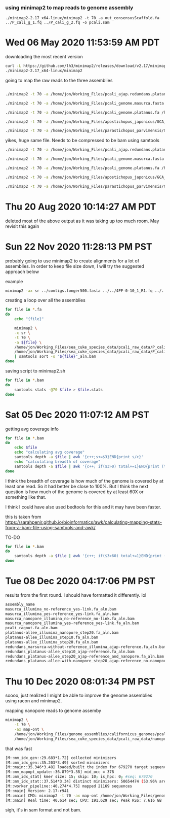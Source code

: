 ### using minimap2 to map reads to genome assembly

```
./minimap2-2.17_x64-linux/minimap2 -t 70 -a out_consensusScaffold.fa ../P_cali_g_1.fq ../P_cali_g_2.fq -o pcali.sam
```

# Wed 06 May 2020 11:53:59 AM PDT

downloading the most recent version
```bash
curl -L https://github.com/lh3/minimap2/releases/download/v2.17/minimap2-2.17_x64-linux.tar.bz2 | tar -jxvf -
./minimap2-2.17_x64-linux/minimap2
```

going to map the raw reads to the three assemblies
```bash

./minimap2 -t 70 -a /home/jon/Working_Files/pcali_ajap.redundans.platanus.fasta /home/jon/Working_Files/pcali_raw_data/P_cali_g_1.fq /home/jon/Working_Files/pcali_raw_data/P_cali_g_2.fq > pcali_redundans.sam

./minimap2 -t 70 -a /home/jon/Working_Files/pcali_genome.masurca.fasta /home/jon/Working_Files/pcali_raw_data/P_cali_g_1.fq /home/jon/Working_Files/pcali_raw_data/P_cali_g_2.fq > pcali_masurca.sam

./minimap2 -t 70 -a /home/jon/Working_Files/pcali_genome.platanus.fa /home/jon/Working_Files/pcali_raw_data/P_cali_g_1.fq /home/jon/Working_Files/pcali_raw_data/P_cali_g_2.fq > pcali_plat-allee.sam

./minimap2 -t 70 -a /home/jon/Working_Files/apostichopus_japonicus/GCA_002754855.1_ASM275485v1_genomic.fna /home/jon/Working_Files/pcali_raw_data/P_cali_g_1.fq /home/jon/Working_Files/pcali_raw_data/P_cali_g_2.fq > ajap.sam

./minimap2 -t 70 -a /home/jon/Working_Files/parastichopus_parvimensis/GCA_000934455.1_Ppar_1.0_genomic.fna /home/jon/Working_Files/pcali_raw_data/P_cali_g_1.fq /home/jon/Working_Files/pcali_raw_data/P_cali_g_2.fq > pparv.sam

```


yikes, huge same file. Needs to be compressed to be bam using samtools
```bash
./minimap2 -t 70 -a /home/jon/Working_Files/pcali_ajap.redundans.platanus.fasta /home/jon/Working_Files/pcali_raw_data/P_cali_g_1.fq /home/jon/Working_Files/pcali_raw_data/P_cali_g_2.fq | samtools view -S -b - > pcali_redundans.bam

./minimap2 -t 70 -a /home/jon/Working_Files/pcali_genome.masurca.fasta /home/jon/Working_Files/pcali_raw_data/P_cali_g_1.fq /home/jon/Working_Files/pcali_raw_data/P_cali_g_2.fq | samtools view -S -b - > pcali_masurca.bam

./minimap2 -t 70 -a /home/jon/Working_Files/pcali_genome.platanus.fa /home/jon/Working_Files/pcali_raw_data/P_cali_g_1.fq /home/jon/Working_Files/pcali_raw_data/P_cali_g_2.fq | samtools view -S -b - > pcali_plat-allee.bam

./minimap2 -t 70 -a /home/jon/Working_Files/apostichopus_japonicus/GCA_002754855.1_ASM275485v1_genomic.fna /home/jon/Working_Files/pcali_raw_data/P_cali_g_1.fq /home/jon/Working_Files/pcali_raw_data/P_cali_g_2.fq | samtools view -S -b - > ajap.bam

./minimap2 -t 70 -a /home/jon/Working_Files/parastichopus_parvimensis/GCA_000934455.1_Ppar_1.0_genomic.fna /home/jon/Working_Files/pcali_raw_data/P_cali_g_1.fq /home/jon/Working_Files/pcali_raw_data/P_cali_g_2.fq | samtools view -S -b - > pparv.bam

```

# Thu 20 Aug 2020 10:14:27 AM PDT
deleted most of the above output as it was taking up too much room. May revisit this again

# Sun 22 Nov 2020 11:28:13 PM PST

probably going to use minimap2 to create alignments for a lot of assemblies. In order to keep file size down, I will try the suggested approach below

example
```bash
minimap2 -ax sr ../contigs.longer500.fasta ../../4PF-0-10_1_R1.fq ../../4PF-0-10_1_R2.fq | samtools sort -o 4PF_mapping_aln.bam
```


creating a loop over all the assemblies
```bash
for file in *.fa
do
	echo "{file}"

	minimap2 \
	-x sr \
	-t 70 \
	-a ${file} \
	/home/jon/Working_Files/sea_cuke_species_data/pcali_raw_data/P_cali_g_1.fq.gz \
	/home/jon/Working_Files/sea_cuke_species_data/pcali_raw_data/P_cali_g_2.fq.gz \
	| samtools sort -o "${file}"_aln.bam
done
```


saving script to minimap2.sh
```bash
for file in *.bam
do
	samtools stats -@70 $file > $file.stats
done
```


# Sat 05 Dec 2020 11:07:12 AM PST

getting avg coverage info
```bash
for file in *.bam
do
	echo $file 
	echo "calculating avg coverage"
	samtools depth -a $file | awk '{c++;s+=$3}END{print s/c}'
	echo "calculating breadth of coverage"
	samtools depth -a $file | awk '{c++; if($3>0) total+=1}END{print (total/c)*100}' 
done
```

I think the breadth of coverage is how much of the genome is covered by at least one read. So it had better be close to 100%. But I think the next question is how much of the genome is covered by at least 60X or something like that. 

I think I could have also used bedtools for this and it may have been faster. 

this is taken from https://sarahpenir.github.io/bioinformatics/awk/calculating-mapping-stats-from-a-bam-file-using-samtools-and-awk/


TO-DO
```bash
for file in *.bam
do
	samtools depth -a $file | awk '{c++; if($3>60) total+=1}END{print (total/c)*100}' 
done
```

# Tue 08 Dec 2020 04:17:06 PM PST

results from the first round. I should have formatted it differently. lol
```bash
assembly_name																			avg_cov		cov_breadth	cov@60X
masurca_illumina_no-reference_yes-link.fa_aln.bam 										111.469		99.952		78.9231
masurca_illumina_yes-reference_yes-link.fa_aln.bam 										124.364		99.9431		86.3322
masurca_nanopore_illumina_no-reference_no-link.fa_aln.bam 								323.253		99.9977		97.4017
masurca_nanopore_illumina_yes-reference_yes-link.fa_aln.bam 							124.142		99.9432		86.3771
pcali_ragout.fa_aln.bam 																104.333		95.4021		76.5046
platanus-allee_illumina_nanopore_step20.fa_aln.bam 										108.823		99.3322		79.792
platanus-allee_illumina_step10.fa_aln.bam 												108.906		99.325		79.8471
platanus-allee_illumina_step20.fa_aln.bam 												108.647		99.3189		79.664
redundans_marsurca-without-reference_illumina_ajap-reference.fa_aln.bam 				106.119		53.9819		52.0836
redundans_platanus-allee_step10_ajap-reference.fa_aln.bam 								95.1615		77.0319		58.0622
redundans_platanus-allee_step20_ajap-reference_and_nanopore.fa_aln.bam 					92.7877		60.4011		53.5232
redundans_platanus-allee-with-nanopore_step20_ajap-reference_no-nanopore.fa_aln.bam 	96.0181		60.4341		54.9773
```


# Thu 10 Dec 2020 08:01:34 PM PST

soooo, just realized I might be able to improve the genome assemblies using racon and minimap2. 

mapping nanopore reads to genome assemby
```bash
minimap2 \
	-t 70 \
	-ax map-ont \
	/home/jon/Working_Files/genome_assemblies/californicus_genomes/pcali_ragout.fa \
	/home/jon/Working_Files/sea_cuke_species_data/pcali_raw_data/nanopore_data.filter200.trimmed90.fastq > ont2ragout_aln.sam
```

that was fast
```bash
[M::mm_idx_gen::29.683*1.72] collected minimizers
[M::mm_idx_gen::35.203*3.49] sorted minimizers
[M::main::35.346*3.48] loaded/built the index for 679270 target sequence(s)
[M::mm_mapopt_update::36.879*3.38] mid_occ = 378
[M::mm_idx_stat] kmer size: 15; skip: 10; is_hpc: 0; #seq: 679270
[M::mm_idx_stat::37.514*3.34] distinct minimizers: 50654474 (53.96% are singletons); average occurrences: 3.068; average spacing: 5.613
[M::worker_pipeline::40.274*4.75] mapped 21169 sequences
[M::main] Version: 2.17-r941
[M::main] CMD: minimap2 -t 70 -ax map-ont /home/jon/Working_Files/genome_assemblies/californicus_genomes/pcali_ragout.fa /home/jon/Working_Files/sea_cuke_species_data/pcali_raw_data/nanopore_data.filter200.trimmed90.fastq
[M::main] Real time: 40.614 sec; CPU: 191.629 sec; Peak RSS: 7.616 GB
```
sigh, it's in sam format and not bam. 
